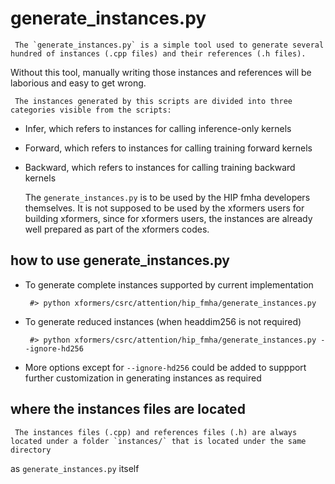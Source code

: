 
# generate\_instances.py

     The `generate_instances.py` is a simple tool used to generate several hundred of instances (.cpp files) and their references (.h files). 
  Without this tool, manually writing those instances and references will be laborious and easy to get wrong. 

     The instances generated by this scripts are divided into three categories visible from the scripts: 

   * Infer, which refers to instances for calling inference-only kernels
   * Forward, which refers to instances for calling training forward kernels
   * Backward, which refers to instances for calling training backward kernels

     The `generate_instances.py` is to be used by the HIP fmha developers themselves. It is not supposed to be used by the xformers users for 
  building xformers, since for xformers users, the instances are already well prepared as part of the xformers codes. 

## how to use generate\_instances.py

   * To generate complete instances supported by current implementation

     ```
      #> python xformers/csrc/attention/hip_fmha/generate_instances.py
     ```
   * To generate reduced instances (when headdim256 is not required)

     ``` 
      #> python xformers/csrc/attention/hip_fmha/generate_instances.py --ignore-hd256
     ```
   * More options except for `--ignore-hd256` could be added to suppport further customization in generating instances as required

## where the instances files are located
   
     The instances files (.cpp) and references files (.h) are always located under a folder `instances/` that is located under the same directory
   as `generate_instances.py` itself

     
